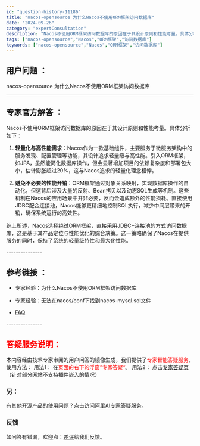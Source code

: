 ```yaml
---
id: "question-history-11186"
title: "nacos-opensource 为什么Nacos不使用ORM框架访问数据库"
date: "2024-09-26"
category: "expertConsultation"
description: "Nacos不使用ORM框架访问数据库的原因在于其设计原则和性能考量。具体分析如下：1. **轻量化与高性能需求**：Nacos作为一款基础组件，主要服务于微服务架构中的服务发现、配置管理等功能，其设计追求轻量级与高性能。引入ORM框架，如JPA，虽然能简化数据库操作，但会显著增加项目的依赖复杂度和部"
tags: ["nacos-opensource","Nacos","ORM框架","访问数据库"]
keywords: ["nacos-opensource","Nacos","ORM框架","访问数据库"]
---
```


## 用户问题 ： 
 nacos-opensource 为什么Nacos不使用ORM框架访问数据库  

---------------
## 专家官方解答 ：

Nacos不使用ORM框架访问数据库的原因在于其设计原则和性能考量。具体分析如下：

1. **轻量化与高性能需求**：Nacos作为一款基础组件，主要服务于微服务架构中的服务发现、配置管理等功能，其设计追求轻量级与高性能。引入ORM框架，如JPA，虽然能简化数据库操作，但会显著增加项目的依赖复杂度和部署包大小，估计膨胀超过20%，这与Nacos追求的轻量化理念相悖。

2. **避免不必要的性能开销**：ORM框架通过对象关系映射，实现数据库操作的自动化，但这背后涉及大量的反射、Bean拷贝以及动态SQL生成等机制。这些机制在Nacos的应用场景中并非必要，反而会造成额外的性能损耗。直接使用JDBC配合连接池，Nacos能够更精细地控制SQL执行，减少中间层带来的开销，确保系统运行的高效性。

综上所述，Nacos选择绕过ORM框架，直接采用JDBC+连接池的方式访问数据库，这是基于其产品定位与性能优化的综合决策。这一策略确保了Nacos在提供服务的同时，保持了系统的轻量级特性和最大化性能。


<font color="#949494">---------------</font> 


## 参考链接 ：

* 专家经验：为什么Nacos不使用ORM框架访问数据库 
 
 * 专家经验：无法在nacos/conf下找到nacos-mysql.sql文件 
 
 * [FAQ](https://nacos.io/docs/latest/guide/user/faq)


 <font color="#949494">---------------</font> 
 


## <font color="#FF0000">答疑服务说明：</font> 

本内容经由技术专家审阅的用户问答的镜像生成，我们提供了<font color="#FF0000">专家智能答疑服务</font>,使用方法：
用法1： 在<font color="#FF0000">页面的右下的浮窗”专家答疑“</font>。
用法2： 点击[专家答疑页](https://answer.opensource.alibaba.com/docs/intro)（针对部分网站不支持插件嵌入的情况）
### 另：


有其他开源产品的使用问题？[点击访问阿里AI专家答疑服务](https://answer.opensource.alibaba.com/docs/intro)。
### 反馈
如问答有错漏，欢迎点：[差评](https://ai.nacos.io/user/feedbackByEnhancerGradePOJOID?enhancerGradePOJOId=13725)给我们反馈。
